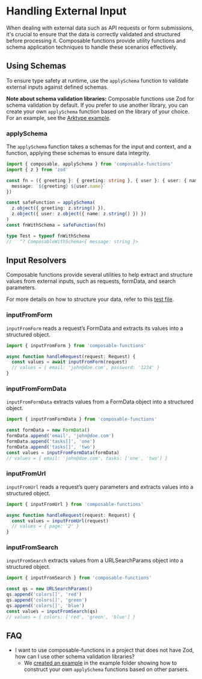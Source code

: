 # Handling External Input

When dealing with external data such as API requests or form submissions, it's crucial to ensure that the data is correctly validated and structured before processing it. Composable functions provide utility functions and schema application techniques to handle these scenarios effectively.

## Using Schemas

To ensure type safety at runtime, use the `applySchema` function to validate external inputs against defined schemas.

**Note about schema validation libraries:** Composable functions use Zod for schema validation by default. If you prefer to use another library, you can create your own `applySchema` function based on the library of your choice. For an example, see the [Arktype example](./examples/arktype/README.md).

### applySchema

The `applySchema` function takes a schemas for the input and context, and a function, applying these schemas to ensure data integrity.

```typescript
import { composable, applySchema } from 'composable-functions'
import { z } from 'zod'

const fn = ({ greeting }: { greeting: string }, { user }: { user: { name: string } }) => ({
  message: `${greeting} ${user.name}`
})

const safeFunction = applySchema(
  z.object({ greeting: z.string() }),
  z.object({ user: z.object({ name: z.string() }) })
)
const fnWithSchema = safeFunction(fn)

type Test = typeof fnWithSchema
//   ^? ComposableWithSchema<{ message: string }>
```

## Input Resolvers

Composable functions provide several utilities to help extract and structure values from external inputs, such as requests, formData, and search parameters.

For more details on how to structure your data, refer to this [test file](./src/tests/input-resolvers.test.ts).

### inputFromForm

`inputFromForm` reads a request’s FormData and extracts its values into a structured object.

```ts
import { inputFromForm } from 'composable-functions'

async function handleRequest(request: Request) {
  const values = await inputFromForm(request)
  // values = { email: 'john@doe.com', password: '1234' }
}
```

### inputFromFormData

`inputFromFormData` extracts values from a FormData object into a structured object.

```ts
import { inputFromFormData } from 'composable-functions'

const formData = new FormData()
formData.append('email', 'john@doe.com')
formData.append('tasks[]', 'one')
formData.append('tasks[]', 'two')
const values = inputFromFormData(formData)
// values = { email: 'john@doe.com', tasks: ['one', 'two'] }
```

### inputFromUrl

`inputFromUrl` reads a request’s query parameters and extracts values into a structured object.

```ts
import { inputFromUrl } from 'composable-functions'

async function handleRequest(request: Request) {
  const values = inputFromUrl(request)
  // values = { page: '2' }
}
```

### inputFromSearch

`inputFromSearch` extracts values from a URLSearchParams object into a structured object.

```ts
import { inputFromSearch } from 'composable-functions'

const qs = new URLSearchParams()
qs.append('colors[]', 'red')
qs.append('colors[]', 'green')
qs.append('colors[]', 'blue')
const values = inputFromSearch(qs)
// values = { colors: ['red', 'green', 'blue'] }
```

## FAQ

- I want to use composable-functions in a project that does not have Zod, how can I use other schema validation libraries?
  - We [created an example](./examples/arktype/src/) in the example folder showing how to construct your own `applySchema` functions based on other parsers.
